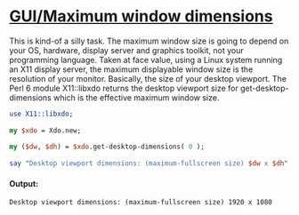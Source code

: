 [1]: https://rosettacode.org/wiki/GUI/Maximum_window_dimensions

# [GUI/Maximum window dimensions][1]

This is kind-of a silly task. The maximum window size is going to depend on your OS, hardware, display server and graphics toolkit, not your programming language. Taken at face value, using a Linux system running an X11 display server, the maximum displayable window size is the resolution of your monitor. Basically, the size of your desktop viewport. The Perl 6 module X11::libxdo returns the desktop viewport size for get-desktop-dimensions which is the effective maximum window size.

```perl
use X11::libxdo;
 
my $xdo = Xdo.new;
 
my ($dw, $dh) = $xdo.get-desktop-dimensions( 0 );
 
say "Desktop viewport dimensions: (maximum-fullscreen size) $dw x $dh";
```

#### Output:
```
Desktop viewport dimensions: (maximum-fullscreen size) 1920 x 1080
```